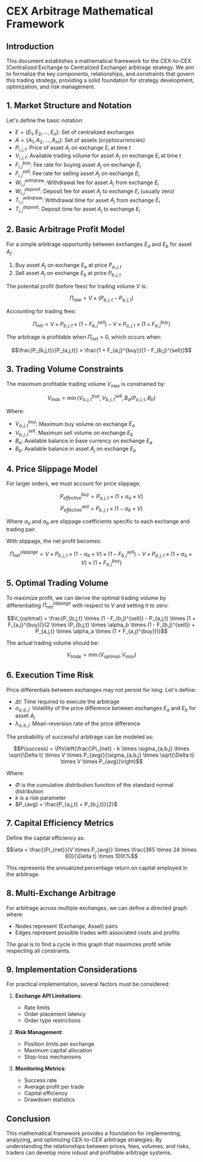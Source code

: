 # CEX Arbitrage Mathematical Framework

## Introduction

This document establishes a mathematical framework for the CEX-to-CEX (Centralized Exchange to Centralized Exchange) arbitrage strategy. We aim to formalize the key components, relationships, and constraints that govern this trading strategy, providing a solid foundation for strategy development, optimization, and risk management.

## 1. Market Structure and Notation

Let's define the basic notation:

- $E = \{E_1, E_2, ..., E_n\}$: Set of centralized exchanges
- $A = \{A_1, A_2, ..., A_m\}$: Set of assets (cryptocurrencies)
- $P_{i,j,t}$: Price of asset $A_j$ on exchange $E_i$ at time $t$
- $V_{i,j,t}$: Available trading volume for asset $A_j$ on exchange $E_i$ at time $t$
- $F_{i,j}^{buy}$: Fee rate for buying asset $A_j$ on exchange $E_i$
- $F_{i,j}^{sell}$: Fee rate for selling asset $A_j$ on exchange $E_i$
- $W_{i,j}^{withdraw}$: Withdrawal fee for asset $A_j$ from exchange $E_i$
- $W_{i,j}^{deposit}$: Deposit fee for asset $A_j$ to exchange $E_i$ (usually zero)
- $T_{i,j}^{withdraw}$: Withdrawal time for asset $A_j$ from exchange $E_i$
- $T_{i,j}^{deposit}$: Deposit time for asset $A_j$ to exchange $E_i$

## 2. Basic Arbitrage Profit Model

For a simple arbitrage opportunity between exchanges $E_a$ and $E_b$ for asset $A_j$:

1. Buy asset $A_j$ on exchange $E_a$ at price $P_{a,j,t}$
2. Sell asset $A_j$ on exchange $E_b$ at price $P_{b,j,t}$

The potential profit (before fees) for trading volume $V$ is:

$$\Pi_{raw} = V \times (P_{b,j,t} - P_{a,j,t})$$

Accounting for trading fees:

$$\Pi_{net} = V \times P_{b,j,t} \times (1 - F_{b,j}^{sell}) - V \times P_{a,j,t} \times (1 + F_{a,j}^{buy})$$

The arbitrage is profitable when $\Pi_{net} > 0$, which occurs when:

$$\frac{P_{b,j,t}}{P_{a,j,t}} > \frac{1 + F_{a,j}^{buy}}{1 - F_{b,j}^{sell}}$$

## 3. Trading Volume Constraints

The maximum profitable trading volume $V_{max}$ is constrained by:

$$V_{max} = \min(V_{a,j,t}^{buy}, V_{b,j,t}^{sell}, B_a / P_{a,j,t}, B_b)$$

Where:
- $V_{a,j,t}^{buy}$: Maximum buy volume on exchange $E_a$
- $V_{b,j,t}^{sell}$: Maximum sell volume on exchange $E_b$
- $B_a$: Available balance in base currency on exchange $E_a$
- $B_b$: Available balance in asset $A_j$ on exchange $E_b$

## 4. Price Slippage Model

For larger orders, we must account for price slippage:

$$P_{effective}^{buy} = P_{a,j,t} \times (1 + \alpha_a \times V)$$
$$P_{effective}^{sell} = P_{b,j,t} \times (1 - \alpha_b \times V)$$

Where $\alpha_a$ and $\alpha_b$ are slippage coefficients specific to each exchange and trading pair.

With slippage, the net profit becomes:

$$\Pi_{net}^{slippage} = V \times P_{b,j,t} \times (1 - \alpha_b \times V) \times (1 - F_{b,j}^{sell}) - V \times P_{a,j,t} \times (1 + \alpha_a \times V) \times (1 + F_{a,j}^{buy})$$

## 5. Optimal Trading Volume

To maximize profit, we can derive the optimal trading volume by differentiating $\Pi_{net}^{slippage}$ with respect to $V$ and setting it to zero:

$$V_{optimal} = \frac{P_{b,j,t} \times (1 - F_{b,j}^{sell}) - P_{a,j,t} \times (1 + F_{a,j}^{buy})}{2 \times (P_{b,j,t} \times \alpha_b \times (1 - F_{b,j}^{sell}) + P_{a,j,t} \times \alpha_a \times (1 + F_{a,j}^{buy}))}$$

The actual trading volume should be:

$$V_{trade} = \min(V_{optimal}, V_{max})$$

## 6. Execution Time Risk

Price differentials between exchanges may not persist for long. Let's define:

- $\Delta t$: Time required to execute the arbitrage
- $\sigma_{a,b,j}$: Volatility of the price difference between exchanges $E_a$ and $E_b$ for asset $A_j$
- $\lambda_{a,b,j}$: Mean-reversion rate of the price difference

The probability of successful arbitrage can be modeled as:

$$P(success) = \Phi\left(\frac{\Pi_{net} - k \times \sigma_{a,b,j} \times \sqrt{\Delta t} \times V \times P_{avg}}{\sigma_{a,b,j} \times \sqrt{\Delta t} \times V \times P_{avg}}\right)$$

Where:
- $\Phi$ is the cumulative distribution function of the standard normal distribution
- $k$ is a risk parameter
- $P_{avg} = \frac{P_{a,j,t} + P_{b,j,t}}{2}$

## 7. Capital Efficiency Metrics

Define the capital efficiency as:

$$\eta = \frac{\Pi_{net}}{V \times P_{avg}} \times \frac{365 \times 24 \times 60}{\Delta t} \times 100\%$$

This represents the annualized percentage return on capital employed in the arbitrage.

## 8. Multi-Exchange Arbitrage

For arbitrage across multiple exchanges, we can define a directed graph where:
- Nodes represent (Exchange, Asset) pairs
- Edges represent possible trades with associated costs and profits

The goal is to find a cycle in this graph that maximizes profit while respecting all constraints.

## 9. Implementation Considerations

For practical implementation, several factors must be considered:

1. **Exchange API Limitations**:
   - Rate limits
   - Order placement latency
   - Order type restrictions

2. **Risk Management**:
   - Position limits per exchange
   - Maximum capital allocation
   - Stop-loss mechanisms

3. **Monitoring Metrics**:
   - Success rate
   - Average profit per trade
   - Capital efficiency
   - Drawdown statistics

## Conclusion

This mathematical framework provides a foundation for implementing, analyzing, and optimizing CEX-to-CEX arbitrage strategies. By understanding the relationships between prices, fees, volumes, and risks, traders can develop more robust and profitable arbitrage systems. 